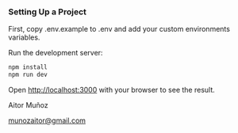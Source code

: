 ### Setting Up a Project

First, copy .env.example to .env and add your custom environments variables.

Run the development server:

```bash
npm install
npm run dev
```

Open [http://localhost:3000](http://localhost:3000) with your browser to see the result.

Aitor Muñoz

munozaitor@gmail.com
